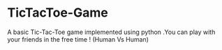# TicTacToe-Game
A basic Tic-Tac-Toe game implemented using python .You can play with your friends in the free time ! (Human Vs Human)
